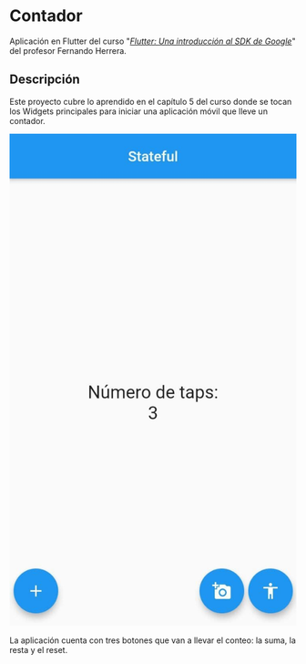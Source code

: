 # Contador

Aplicación en Flutter del curso "[_Flutter: Una introducción al SDK de Google_](https://www.udemy.com/course/flutter-prieros-pasos)" del profesor Fernando Herrera.

## Descripción

Este proyecto cubre lo aprendido en el capítulo 5 del curso donde se tocan los Widgets principales para iniciar una aplicación móvil que lleve un contador.

![Pantallazo de la aplicación](assets/img/photo.jpg)

La aplicación cuenta con tres botones que van a llevar el conteo: la suma, la resta y el reset.

